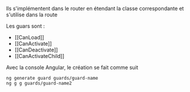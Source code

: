 
Ils s'implémentent dans le router en étendant la classe correspondante et s'utilise dans la route

Les guars sont :
- [[CanLoad]]
- [[CanActivate]]
- [[CanDeactivate]]
- [[CanActivateChild]]

Avec la console Angular, le création se fait comme suit
```
ng generate guard guards/guard-name
ng g g guards/guard-name2
```
